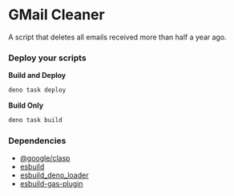 # GMail Cleaner

A script that deletes all emails received more than half a year ago.

### Deploy your scripts

**Build and Deploy**

```sh
deno task deploy
```

**Build Only**

```sh
deno task build
```

### Dependencies

- [@google/clasp](https://github.com/google/clasp)
- [esbuild](https://github.com/evanw/esbuild)
- [esbuild_deno_loader](https://github.com/lucacasonato/esbuild_deno_loader)
- [esbuild-gas-plugin](https://github.com/mahaker/esbuild-gas-plugin)
